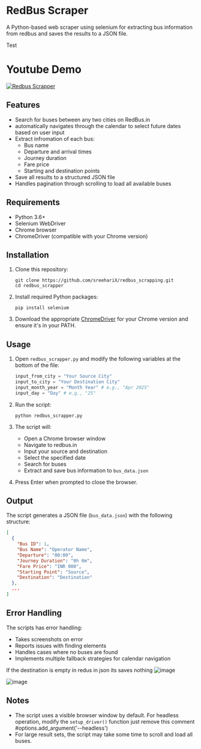 # RedBus Scraper

A Python-based web scraper using selenium for extracting bus information from redbus and saves the results to a JSON file.

Test

# Youtube Demo

[![Redbus Scrapper](https://github.com/user-attachments/assets/083b609c-1502-474d-b307-98a637f406d6)](https://youtu.be/mC7iDDJSs4Y?si=EuDjwMF5VrP_8onU)

## Features

- Search for buses between any two cities on RedBus.in
- automatically navigates through the calendar to select future dates based on user input
- Extract infromation of each bus:
  - Bus name
  - Departure and arrival times
  - Journey duration
  - Fare price
  - Starting and destination points
- Save all results to a structured JSON file
- Handles pagination through scrolling to load all available buses

## Requirements

- Python 3.6+
- Selenium WebDriver
- Chrome browser
- ChromeDriver (compatible with your Chrome version)

## Installation

1. Clone this repository:
   ```
   git clone https://github.com/sreehariX/redbus_scrapping.git
   cd redbus_scrapper
   ```

2. Install required Python packages:
   ```
   pip install selenium
   ```

3. Download the appropriate [ChromeDriver](https://sites.google.com/chromium.org/driver/) for your Chrome version and ensure it's in your PATH.

## Usage

1. Open `redbus_scrapper.py` and modify the following variables at the bottom of the file:
   ```python
   input_from_city = "Your Source City"
   input_to_city = "Your Destination City"
   input_month_year = "Month Year" # e.g., "Apr 2025"
   input_day = "Day" # e.g., "25"
   ```

2. Run the script:
   ```
   python redbus_scrapper.py
   ```

3. The script will:
   - Open a Chrome browser window
   - Navigate to redbus.in
   - Input your source and destination
   - Select the specified date
   - Search for buses
   - Extract and save bus information to `bus_data.json`

4. Press Enter when prompted to close the browser.

## Output

The script generates a JSON file (`bus_data.json`) with the following structure:

```json
[
  {
    "Bus ID": 1,
    "Bus Name": "Operator Name",
    "Departure": "00:00",
    "Journey Duration": "0h 0m",
    "Fare Price": "INR 000",
    "Starting Point": "Source",
    "Destination": "Destination"
  },
  ...
]
```

## Error Handling

The scripts has error handling:
- Takes screenshots on error
- Reports issues with finding elements
- Handles cases where no buses are found
- Implements multiple fallback strategies for calendar navigation

If the destination is empty in redus in json its saves nothing
![image](https://github.com/user-attachments/assets/630a91ab-a1f9-481a-96e8-b9b81a3f1351)

![image](https://github.com/user-attachments/assets/ad1e69f4-0833-4532-a4ec-cdc748c5f98b)



## Notes

- The script uses a visible browser window by default. For headless operation, modify the `setup_driver()` function just remove this comment #options.add_argument('--headless')
- For large result sets, the script may take some time to scroll and load all buses.

